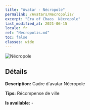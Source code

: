 ```yaml
---
title: "Avatar - Nécropole"
permalink: /Avatars/Necropolis/
excerpt: "Era of Chaos  Nécropole"
last_modified_at: 2021-06-15
locale: fr
ref: "Necropolis.md"
toc: false
classes: wide
---
```

 ![Nécropole](/images/a/avatarFrame_13.png)

## Détails

 **Description:** Cadre d'avatar Nécropole 

 **Tips:** Récompense de ville 

 **Is available:**  - 

